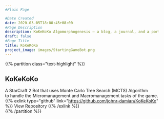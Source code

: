 ```yaml
---
#Plain Page

#Date Created
date: 2020-03-05T18:00:45+08:00
#Page Description
description: KoKeKoKo Algomorphogenesis — a blog, a journal, and a portfolio
draft: false
#Page Title
title: KoKeKoKo
project_image: images/StartingGameBot.png
---
```


{{% partition class="text-highlight" %}}  
## KoKeKoKo  
A StarCraft 2 Bot that uses Monte Carlo Tree Search (MCTS) Algorithm  
to handle the Micromanagement and Macromanagement tasks of the game.  
{{% exlink type="github" link="https://github.com/johnr-damian/KoKeKoKo" %}} View Repository {{% /exlink %}}  
{{% /partition %}}